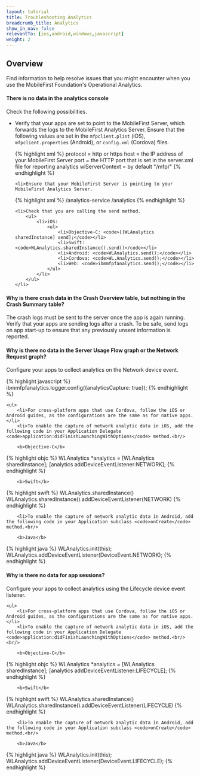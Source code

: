 ```yaml
---
layout: tutorial
title: Troubleshooting Analytics
breadcrumb_title: Analytics
show_in_nav: false
relevantTo: [ios,android,windows,javascript]
weight: 2
---
```


## Overview
Find information to help resolve issues that you might encounter when you use the MobileFirst Foundation's Operational Analytics.

<div class="panel panel-default">
  <div class="panel-heading"><h4>There is no data in the analytics console</h4></div>
  <div class="panel-body">
  <p>Check the following possibilities.</p>
  <ul>
    <li>Verify that your apps are set to point to the MobileFirst Server, which forwards the logs to the MobileFirst Analytics Server. Ensure that the following values are set in the <code>mfpclient.plist</code> (iOS),  <code>mfpclient.properties</code> (Android), or <code>config.xml</code> (Cordova) files.

{% highlight xml %}
protocol = http or https
host = the IP address of your MobileFirst Server
port = the HTTP port that is set in the server.xml file for reporting analytics
wlServerContext = by default "/mfp/"
{% endhighlight %}</li>

    <li>Ensure that your MobileFirst Server is pointing to your MobileFirst Analytics Server.

{% highlight xml %}
/analytics-service
/analytics
{% endhighlight %}</li>

    <li>Check that you are calling the send method.
        <ul>
            <li>iOS:
                <ul>
                    <li>Objective-C: <code>[[WLAnalytics sharedInstance] send];</code></li>
                    <li>Swift:  <code>WLAnalytics.sharedInstance().send()</code></li>
                    <li>Android: <code>WLAnalytics.send();</code></li>
                    <li>Cordova: <code>WL.Analytics.send();</code></li>
                    <li>Web: <code>ibmmfpfanalytics.send();</code></li>
                </ul>
            </li>
        </ul>
    </li>
  </div>
</div>

<div class="panel panel-default">
  <div class="panel-heading"><h4>Why is there crash data in the Crash Overview table, but nothing in the Crash Summary table?</h4></div>
  <div class="panel-body">
    <p>The crash logs must be sent to the server once the app is again running. Verify that your apps are sending logs after a crash. To be safe, send logs on app start-up to ensure that any previously unsent information is reported.</p>
  </div>
</div>

<div class="panel panel-default">
  <div class="panel-heading"><h4>Why is there no data in the Server Usage Flow graph or the Network Request graph?</h4></div>
  <div class="panel-body">
    <p>Configure your apps to collect analytics on the Network device event.</p>

{% highlight javascript %}
ibmmfpfanalytics.logger.config({analyticsCapture: true});
{% endhighlight %}

    <ul>
        <li>For cross-platform apps that use Cordova, follow the iOS or Android guides, as the configurations are the same as for native apps.</li>
        <li>To enable the capture of network analytic data in iOS, add the following code in your Application Delegate <code>application:didFinishLaunchingWithOptions</code> method.<br/>

        <b>Objective-C</b>

{% highlight objc %}
WLAnalytics *analytics = [WLAnalytics sharedInstance];
[analytics addDeviceEventListener:NETWORK];
{% endhighlight %}

        <b>Swift</b>

{% highlight swift %}
WLAnalytics.sharedInstance()
WLAnalytics.sharedInstance().addDeviceEventListener(NETWORK)
{% endhighlight %}

        <li>To enable the capture of network analytic data in Android, add the following code in your Application subclass <code>onCreate</code> method.<br/>

        <b>Java</b>
{% highlight java %}
WLAnalytics.init(this);
WLAnalytics.addDeviceEventListener(DeviceEvent.NETWORK);
{% endhighlight %}</li>
    </ul>
  </div>
</div>

<div class="panel panel-default">
  <div class="panel-heading"><h4>Why is there no data for app sessions?</h4></div>
  <div class="panel-body">
    <p>Configure your apps to collect analytics using the Lifecycle device event listener.</p>

    <ul>
        <li>For cross-platform apps that use Cordova, follow the iOS or Android guides, as the configurations are the same as for native apps.</li>
        <li>To enable the capture of network analytic data in iOS, add the following code in your Application Delegate <code>application:didFinishLaunchingWithOptions</code> method.<br/><br/>

        <b>Objective-C</b>

{% highlight objc %}
WLAnalytics *analytics = [WLAnalytics sharedInstance];
[analytics addDeviceEventListener:LIFECYCLE];
{% endhighlight %}

        <b>Swift</b>

{% highlight swift %}
WLAnalytics.sharedInstance()
WLAnalytics.sharedInstance().addDeviceEventListener(LIFECYCLE)
{% endhighlight %}</li>

        <li>To enable the capture of network analytic data in Android, add the following code in your Application subclass <code>onCreate</code> method.<br/>

        <b>Java</b>

{% highlight java %}
WLAnalytics.init(this);
WLAnalytics.addDeviceEventListener(DeviceEvent.LIFECYCLE);
{% endhighlight %}</li>
    </ul>
  </div>
</div>
